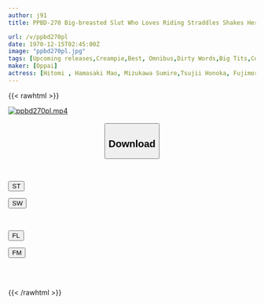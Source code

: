 ```yaml
---
author: j91
title: PPBD-270 Big-breasted Slut Who Loves Riding Straddles Shakes Her Breasts And Squeezes Out The Sperm, Creampie Pile Driving Cowgirl Position 55 Consecutive BEST

url: /v/ppbd270pl
date: 1970-12-15T02:45:00Z
image: "ppbd270pl.jpg"
tags: [Upcoming releases,Creampie,Best, Omnibus,Dirty Words,Big Tits,Cowgirl,Slut,4HR+	 ]
maker: [Oppai]
actress: [Hitomi , Hamasaki Mao, Mizukawa Sumire,Tsujii Honoka, Fujimori Riho,Kawakita Meisa, Yuzuriha Karen, Asada Himari ,Ohana Non, Honoka Airi  ]
---
```



{{< rawhtml >}}

<div class="video" data-videoid="pending_link.html">
    <a href="javascript:;">
        <img src="/v/ppbd270pl/ppbd270pl.jpg" width="WIDTH" height="HEIGHT" alt="ppbd270pl.mp4" loading="lazy">
    </a>
</div>

<script type="text/javascript" src="https://j91.asia/asset/on-demand-pend.js"></script>

<br>
  <link rel="stylesheet" href="https://j91.asia/asset/bs5.css">
  
  <center>
  <button class="btn btn-primary" type="button" data-bs-toggle="collapse" data-bs-target=".multi-collapse" aria-expanded="false" aria-controls="multiCollapseExample1 multiCollapseExample2"><h2>Download</h2></button></center>
</p>
<div class="row">
  <div class="col">
    <div class="collapse multi-collapse" id="multiCollapseExample1">
      <div class="card card-body">
	      	      <br>
<div class="buttons">  
<p><a href="https://j91.asia/pending_link.html" target="_blank"><button class="btn-hover color-3"><i class="fa fa-download"></i> ST</button></a></p>
<p><a href="https://j91.asia/pending_link.html" target="_blank"><button class="btn-hover color-2"><i class="fa fa-download"></i> SW</button></a></p></div>
    </div>
  </div>
</div>
  <div class="col">
    <div class="collapse multi-collapse" id="multiCollapseExample2">
      <div class="card card-body">
	      <br>
<div class="buttons">
<p><a href="https://j91.asia/pending_link.html" target="_blank"><button class="btn-hover color-9"><i class="fa fa-download"></i> FL</button></a></p>
<p><a href="https://j91.asia/pending_link.html" target="_blank"><button class="btn-hover color-8"><i class="fa fa-download"></i> FM</button></a></p></div>
<br><br>
      </div>
    </div>
  </div>
</div>

{{< /rawhtml >}}